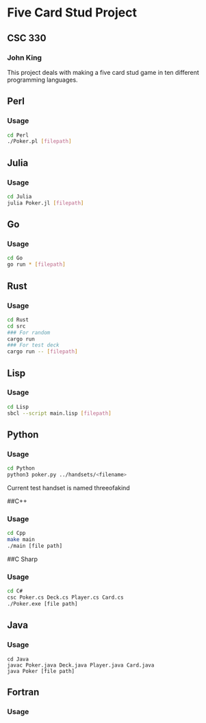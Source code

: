 # Five Card Stud Project
## CSC 330
### John King

This project deals with making a five card stud game in ten different programming languages.
## Perl
### Usage
```bash
cd Perl
./Poker.pl [filepath]
```
## Julia
### Usage
```bash
cd Julia
julia Poker.jl [filepath]
```
## Go
### Usage
```bash
cd Go
go run * [filepath]
```
## Rust
### Usage
```bash
cd Rust
cd src
### For random
cargo run
### For test deck
cargo run -- [filepath]
```
## Lisp
### Usage
```bash
cd Lisp
sbcl --script main.lisp [filepath]
```
## Python
### Usage
```bash
cd Python
python3 poker.py ../handsets/<filename> 
```
Current test handset is named threeofakind

##C++
### Usage
```bash
cd Cpp
make main
./main [file path]
```

##C Sharp
### Usage
```bash
cd C#
csc Poker.cs Deck.cs Player.cs Card.cs
./Poker.exe [file path]
```

## Java
### Usage
```
cd Java
javac Poker.java Deck.java Player.java Card.java
java Poker [file path]
```
## Fortran
### Usage

